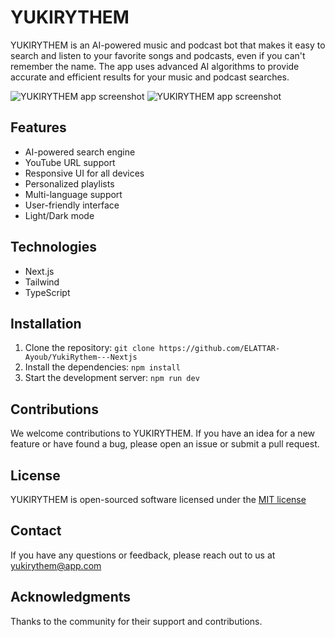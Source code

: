 # YUKIRYTHEM

YUKIRYTHEM is an AI-powered music and podcast bot that makes it easy to search and listen to your favorite songs and podcasts, even if you can't remember the name. The app uses advanced AI algorithms to provide accurate and efficient results for your music and podcast searches. 

![YUKIRYTHEM app screenshot](https://i.imgur.com/jpPWHHQ.png) ![YUKIRYTHEM app screenshot](https://i.imgur.com/lmuPkAC.png)

## Features
- AI-powered search engine
- YouTube URL support
- Responsive UI for all devices
- Personalized playlists
- Multi-language support
- User-friendly interface
- Light/Dark mode

## Technologies
- Next.js
- Tailwind
- TypeScript

## Installation
1. Clone the repository: `git clone https://github.com/ELATTAR-Ayoub/YukiRythem---Nextjs`
2. Install the dependencies: `npm install`
3. Start the development server: `npm run dev`

## Contributions
We welcome contributions to YUKIRYTHEM. If you have an idea for a new feature or have found a bug, please open an issue or submit a pull request.

## License
YUKIRYTHEM is open-sourced software licensed under the [MIT license](https://opensource.org/licenses/MIT)

## Contact
If you have any questions or feedback, please reach out to us at [yukirythem@app.com](mailto:yukirythem@app.com)

## Acknowledgments
Thanks to the community for their support and contributions.
